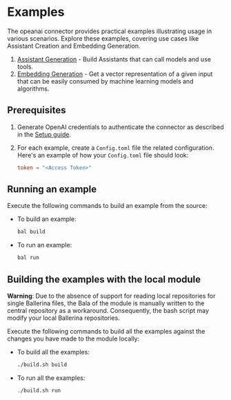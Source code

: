 # Examples

The opeanai connector provides practical examples illustrating usage in various scenarios. Explore these examples, covering use cases like Assistant Creation and Embedding Generation.

[//]: # (TODO: Add examples)
1. [Assistant Generation](https://github.com/ballerina-platform/module-ballerinax-twitter/tree/main/examples/DM-mentions) - Build Assistants that can call models and use tools.
2. [Embedding Generation](https://github.com/ballerina-platform/module-ballerinax-twitter/tree/main/examples/DM-mentions) - 
Get a vector representation of a given input that can be easily consumed by machine learning models and algorithms.
## Prerequisites
1. Generate OpenAI credentials to authenticate the connector as described in the [Setup guide](https://central.ballerina.io/ballerinax/openai/latest#setup-guide).

2. For each example, create a `Config.toml` file the related configuration. Here's an example of how your `Config.toml` file should look:

    ```toml
    token = "<Access Token>"
    ```

## Running an example

Execute the following commands to build an example from the source:

* To build an example:

    ```bash
    bal build
    ```

* To run an example:

    ```bash
    bal run
    ```

## Building the examples with the local module

**Warning**: Due to the absence of support for reading local repositories for single Ballerina files, the Bala of the module is manually written to the central repository as a workaround. Consequently, the bash script may modify your local Ballerina repositories.

Execute the following commands to build all the examples against the changes you have made to the module locally:

* To build all the examples:

    ```bash
    ./build.sh build
    ```

* To run all the examples:

    ```bash
    ./build.sh run
    ```
